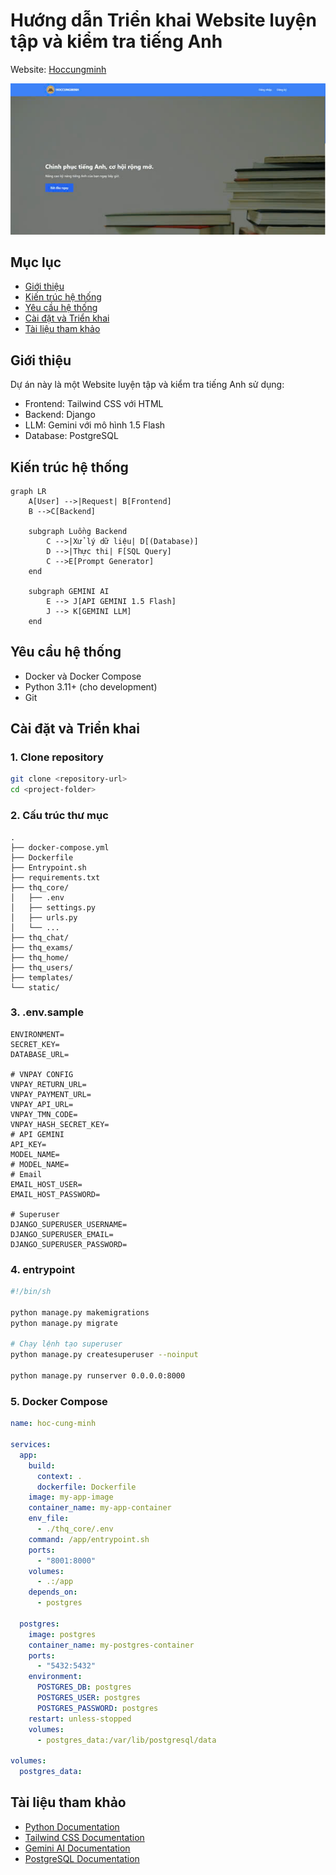 ﻿# Hướng dẫn Triển khai Website luyện tập và kiểm tra tiếng Anh

Website: [Hoccungminh](https://hoccungminh.onrender.com/)

![](./static/images/intro.jpg)

## Mục lục
- [Giới thiệu](#giới-thiệu)
- [Kiến trúc hệ thống](#kiến-trúc-hệ-thống)
- [Yêu cầu hệ thống](#yêu-cầu-hệ-thống)
- [Cài đặt và Triển khai](#cài-đặt-và-triển-khai)
- [Tài liệu tham khảo](#tài-liệu-tham-khảo)

## Giới thiệu

Dự án này là một Website luyện tập và kiểm tra tiếng Anh sử dụng:
- Frontend: Tailwind CSS với HTML
- Backend: Django
- LLM: Gemini với mô hình 1.5 Flash
- Database: PostgreSQL

## Kiến trúc hệ thống

```mermaid
graph LR
    A[User] -->|Request| B[Frontend]
    B -->C[Backend]
   
    subgraph Luồng Backend
        C -->|Xử lý dữ liệu| D[(Database)]
        D -->|Thực thi| F[SQL Query]
        C -->E[Prompt Generator]
    end

    subgraph GEMINI AI
        E --> J[API GEMINI 1.5 Flash]
        J --> K[GEMINI LLM]
    end
```

## Yêu cầu hệ thống

- Docker và Docker Compose
- Python 3.11+ (cho development)
- Git

## Cài đặt và Triển khai

### 1. Clone repository

```bash
git clone <repository-url>
cd <project-folder>
```

### 2. Cấu trúc thư mục

```
.
├── docker-compose.yml
├── Dockerfile
├── Entrypoint.sh
├── requirements.txt
├── thq_core/
│   ├── .env
│   ├── settings.py
│   ├── urls.py
│   └── ...
├── thq_chat/
├── thq_exams/
├── thq_home/
├── thq_users/
├── templates/
└── static/

```

### 3. .env.sample

```env
ENVIRONMENT=
SECRET_KEY=
DATABASE_URL=

# VNPAY CONFIG
VNPAY_RETURN_URL=
VNPAY_PAYMENT_URL=
VNPAY_API_URL=
VNPAY_TMN_CODE=
VNPAY_HASH_SECRET_KEY=
# API GEMINI
API_KEY=
MODEL_NAME=
# MODEL_NAME=
# Email
EMAIL_HOST_USER=
EMAIL_HOST_PASSWORD=

# Superuser
DJANGO_SUPERUSER_USERNAME=
DJANGO_SUPERUSER_EMAIL=
DJANGO_SUPERUSER_PASSWORD=
```

### 4. entrypoint

```sh
#!/bin/sh

python manage.py makemigrations
python manage.py migrate

# Chạy lệnh tạo superuser
python manage.py createsuperuser --noinput

python manage.py runserver 0.0.0.0:8000 
```

### 5. Docker Compose

```yaml
name: hoc-cung-minh

services:
  app:
    build: 
      context: .
      dockerfile: Dockerfile
    image: my-app-image
    container_name: my-app-container
    env_file:
      - ./thq_core/.env
    command: /app/entrypoint.sh
    ports:
      - "8001:8000"
    volumes:
      - .:/app
    depends_on:
      - postgres

  postgres:
    image: postgres
    container_name: my-postgres-container
    ports:
      - "5432:5432"
    environment:
      POSTGRES_DB: postgres
      POSTGRES_USER: postgres
      POSTGRES_PASSWORD: postgres
    restart: unless-stopped
    volumes:
      - postgres_data:/var/lib/postgresql/data

volumes:
  postgres_data:
```

## Tài liệu tham khảo

- [Python Documentation](https://www.python.org/doc/)
- [Tailwind CSS Documentation](https://tailwindcss.com/docs/)
- [Gemini AI Documentation](https://ai.google.dev/)
- [PostgreSQL Documentation](https://www.postgresql.org/docs/)
